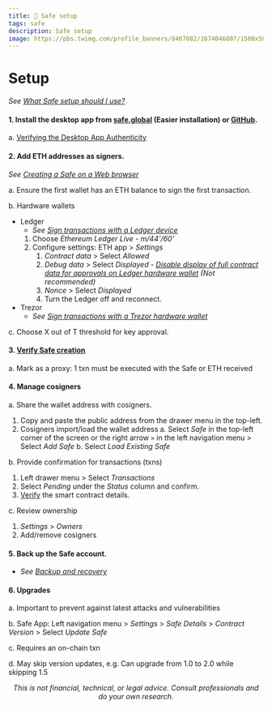 ```yaml
---
title: 🔰 Safe setup
tags: safe
description: Safe setup
image: https://pbs.twimg.com/profile_banners/8467082/1674046807/1500x500
---
```


Setup
===

*See [What Safe setup should I use?](https://help.safe.global/en/articles/4772567-what-safe-setup-should-i-use)*

#### 1. Install the desktop app from [safe.global](https://safe.global) (Easier installation) or [GitHub](https://github.com/safe-global/safe-react/releases).

a. [Verifying the Desktop App Authenticity](https://help.safe.global/en/articles/4062072-verifying-the-desktop-app-authenticity)

#### 2. Add ETH addresses as signers.

*See [Creating a Safe on a Web browser](https://help.safe.global/en/articles/3876461-creating-a-safe-on-a-web-browser)*
    
a. Ensure the first wallet has an ETH balance to sign the first transaction.
    
b. Hardware wallets
    
- Ledger
    - *See [Sign transactions with a Ledger device](https://help.safe.global/en/articles/4325736-sign-transactions-with-a-ledger-device)*
    1. Choose *Ethereum Ledger Live - m/44'/60'*
    2. Configure settings: ETH app > *Settings*
        1. *Contract data* > Select *Allowed*
        2. *Debug data* > Select *Displayed - [Disable display of full contract data for approvals on Ledger hardware wallet](https://help.safe.global/en/articles/4290620-disable-display-of-full-contract-data-for-approvals-on-ledger-hardware-wallet) (Not recommended)*
        3. *Nonce* > Select *Displayed*
        4. Turn the Ledger off and reconnect.
- Trezor
    - *See [Sign transactions with a Trezor hardware wallet](https://help.safe.global/en/articles/4795041-sign-transactions-with-a-trezor-hardware-wallet)*

c. Choose X out of T threshold for key approval.

#### 3. [Verify Safe creation](https://help.safe.global/en/articles/4774916-verify-safe-creation)

a. Mark as a proxy: 1 txn must be executed with the Safe or ETH received

#### 4. Manage cosigners

a. Share the wallet address with cosigners.
1. Copy and paste the public address from the drawer menu in the top-left.
2. Cosigners import/load the wallet address
a. Select *Safe* in the top-left corner of the screen or the right arrow `>` in the left navigation menu > Select *Add Safe*
b. Select *Load Existing Safe*

b. Provide confirmation for transactions (txns)
1. Left drawer menu > Select *Transactions*
2. Select *Pending* under the *Status* column and confirm.
3. [Verify](https://hackmd.io/@safe/verify-transactions) the smart contract details.

c. Review ownership
1. *Settings* > *Owners*
2. Add/remove cosigners

#### 5. Back up the Safe account.

- *See [Backup and recovery](https://hackmd.io/@safe/backup-and-recovery)*

#### 6. Upgrades

a. Important to prevent against latest attacks and vulnerabilities

b. Safe App: Left navigation menu > *Settings* > *Safe Details* > *Contract Version* > Select *Update Safe*

c. Requires an on-chain txn

d. May skip version updates, e.g. Can upgrade from 1.0 to 2.0 while skipping 1.5

<p style="text-align: center; font-style: italic">This is not financial, technical, or legal advice. Consult professionals and do your own research.</p>

<style>
    .markdown-body h1 {
        font-weight: 700;
        font-size: 3.4rem;
    }
    .markdown-body {
        font-size: 1.8rem;
    }
    .markdown-body a:link {
        color: #3C8974
    }
    .markdown-body a:hover {
        color: #225347 
    }
    .markdown-body a:active {
        color: #225347
    }
</style>